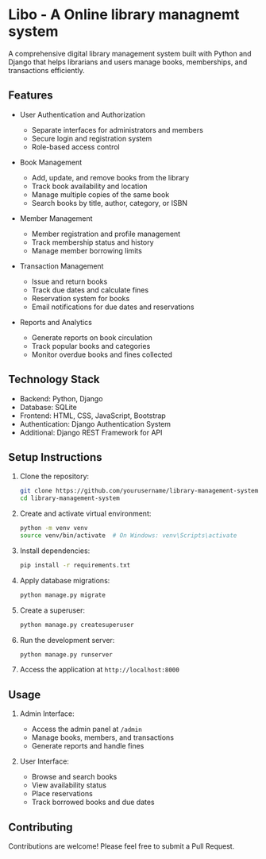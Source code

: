 # Libo - A Online library managnemt system

A comprehensive digital library management system built with Python and Django that helps librarians and users manage books, memberships, and transactions efficiently.

## Features

- User Authentication and Authorization
  - Separate interfaces for administrators and members
  - Secure login and registration system
  - Role-based access control

- Book Management
  - Add, update, and remove books from the library
  - Track book availability and location
  - Manage multiple copies of the same book
  - Search books by title, author, category, or ISBN

- Member Management
  - Member registration and profile management
  - Track membership status and history
  - Manage member borrowing limits

- Transaction Management
  - Issue and return books
  - Track due dates and calculate fines
  - Reservation system for books
  - Email notifications for due dates and reservations

- Reports and Analytics
  - Generate reports on book circulation
  - Track popular books and categories
  - Monitor overdue books and fines collected

## Technology Stack

- Backend: Python, Django
- Database: SQLite
- Frontend: HTML, CSS, JavaScript, Bootstrap
- Authentication: Django Authentication System
- Additional: Django REST Framework for API

## Setup Instructions

1. Clone the repository:
   ```bash
   git clone https://github.com/yourusername/library-management-system.git
   cd library-management-system
   ```

2. Create and activate virtual environment:
   ```bash
   python -m venv venv
   source venv/bin/activate  # On Windows: venv\Scripts\activate
   ```

3. Install dependencies:
   ```bash
   pip install -r requirements.txt
   ```

4. Apply database migrations:
   ```bash
   python manage.py migrate
   ```

5. Create a superuser:
   ```bash
   python manage.py createsuperuser
   ```

6. Run the development server:
   ```bash
   python manage.py runserver
   ```

7. Access the application at `http://localhost:8000`

## Usage

1. Admin Interface:
   - Access the admin panel at `/admin`
   - Manage books, members, and transactions
   - Generate reports and handle fines

2. User Interface:
   - Browse and search books
   - View availability status
   - Place reservations
   - Track borrowed books and due dates

## Contributing

Contributions are welcome! Please feel free to submit a Pull Request.
